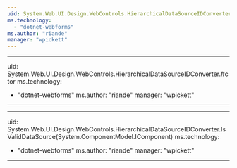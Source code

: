 ```yaml
---
uid: System.Web.UI.Design.WebControls.HierarchicalDataSourceIDConverter
ms.technology: 
  - "dotnet-webforms"
ms.author: "riande"
manager: "wpickett"
---
```


---
uid: System.Web.UI.Design.WebControls.HierarchicalDataSourceIDConverter.#ctor
ms.technology: 
  - "dotnet-webforms"
ms.author: "riande"
manager: "wpickett"
---

---
uid: System.Web.UI.Design.WebControls.HierarchicalDataSourceIDConverter.IsValidDataSource(System.ComponentModel.IComponent)
ms.technology: 
  - "dotnet-webforms"
ms.author: "riande"
manager: "wpickett"
---
